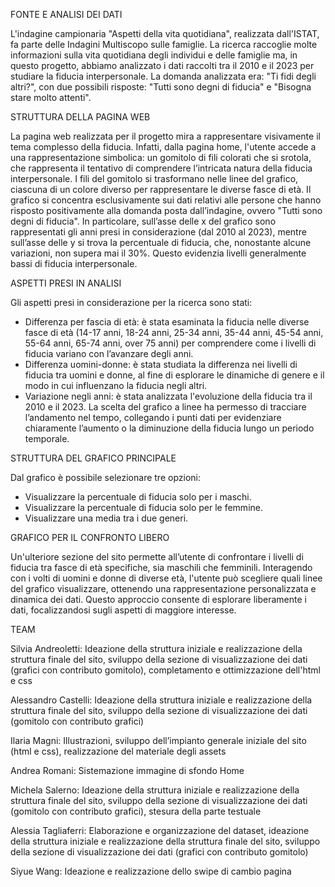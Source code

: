FONTE E ANALISI DEI DATI

L'indagine campionaria "Aspetti della vita quotidiana", realizzata dall'ISTAT, fa parte delle Indagini Multiscopo sulle famiglie. La ricerca raccoglie molte informazioni sulla vita quotidiana degli individui e delle famiglie ma, in questo progetto, abbiamo analizzato i dati raccolti tra il 2010 e il 2023 per studiare la fiducia interpersonale.
La domanda analizzata era: "Ti fidi degli altri?", con due possibili risposte: "Tutti sono degni di fiducia" e "Bisogna stare molto attenti". 


STRUTTURA DELLA PAGINA WEB

La pagina web realizzata per il progetto mira a rappresentare visivamente il tema complesso della fiducia. Infatti, dalla pagina home, l'utente accede a una rappresentazione simbolica: un gomitolo di fili colorati che si srotola, che rappresenta il tentativo di comprendere l’intricata natura della fiducia interpersonale. I fili del gomitolo si trasformano nelle linee del grafico, ciascuna di un colore diverso per rappresentare le diverse fasce di età. Il grafico si concentra esclusivamente sui dati relativi alle persone che hanno risposto positivamente alla domanda posta dall’indagine, ovvero "Tutti sono degni di fiducia".
In particolare, sull’asse delle x del grafico sono rappresentati gli anni presi in considerazione (dal 2010 al 2023), mentre sull’asse delle y si trova la percentuale di fiducia, che, nonostante alcune variazioni, non supera mai il 30%. Questo evidenzia livelli generalmente bassi di fiducia interpersonale.


ASPETTI PRESI IN ANALISI

Gli aspetti presi in considerazione per la ricerca sono stati:
- Differenza per fascia di età: è stata esaminata la fiducia nelle diverse fasce di età (14-17 anni, 18-24 anni, 25-34 anni, 35-44 anni, 45-54 anni, 55-64 anni, 65-74 anni, over 75 anni) per comprendere come i livelli di fiducia variano con l’avanzare degli anni.
- Differenza uomini-donne: è stata studiata la differenza nei livelli di fiducia tra uomini e donne, al fine di esplorare le dinamiche di genere e il modo in cui influenzano la fiducia negli altri.
- Variazione negli anni: è stata analizzata l'evoluzione della fiducia tra il 2010 e il 2023. La scelta del grafico a linee ha permesso di tracciare l’andamento nel tempo, collegando i punti dati per evidenziare chiaramente l’aumento o la diminuzione della fiducia lungo un periodo temporale.


STRUTTURA DEL GRAFICO PRINCIPALE

Dal grafico è possibile selezionare tre opzioni:
- Visualizzare la percentuale di fiducia solo per i maschi.
- Visualizzare la percentuale di fiducia solo per le femmine.
- Visualizzare una media tra i due generi.


GRAFICO PER IL CONFRONTO LIBERO  

Un'ulteriore sezione del sito permette all’utente di confrontare i livelli di fiducia tra fasce di età specifiche, sia maschili che femminili. Interagendo con i volti di uomini e donne di diverse età, l'utente può scegliere quali linee del grafico visualizzare, ottenendo una rappresentazione personalizzata e dinamica dei dati. Questo approccio consente di esplorare liberamente i dati, focalizzandosi sugli aspetti di maggiore interesse.


TEAM 

Silvia Andreoletti: Ideazione della struttura iniziale e realizzazione della struttura finale del sito, sviluppo della sezione di visualizzazione dei dati (grafici con contributo gomitolo), completamento e ottimizzazione dell'html e css

Alessandro Castelli: Ideazione della struttura iniziale e realizzazione della struttura finale del sito, sviluppo della sezione di visualizzazione dei dati (gomitolo con contributo grafici) 

Ilaria Magni: Illustrazioni, sviluppo dell’impianto generale iniziale del sito (html e css), realizzazione del materiale degli assets

Andrea Romani: Sistemazione immagine di sfondo Home

Michela Salerno: Ideazione della struttura iniziale e realizzazione della struttura finale del sito, sviluppo della sezione di visualizzazione dei dati (gomitolo con contributo grafici), stesura della parte testuale

Alessia Tagliaferri: Elaborazione e organizzazione del dataset, ideazione della struttura iniziale e realizzazione della struttura finale del sito, sviluppo della sezione di visualizzazione dei dati (grafici con contributo gomitolo) 

Siyue Wang: Ideazione e realizzazione dello swipe di cambio pagina 
